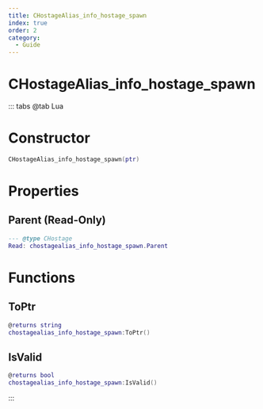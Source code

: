 ```yaml
---
title: CHostageAlias_info_hostage_spawn
index: true
order: 2
category:
  - Guide
---
```


# CHostageAlias_info_hostage_spawn

::: tabs
@tab Lua
# Constructor
```lua
CHostageAlias_info_hostage_spawn(ptr)
```
# Properties
## Parent (Read-Only)
```lua
--- @type CHostage
Read: chostagealias_info_hostage_spawn.Parent
```
# Functions
## ToPtr
```lua
@returns string
chostagealias_info_hostage_spawn:ToPtr()
```
## IsValid
```lua
@returns bool
chostagealias_info_hostage_spawn:IsValid()
```

:::